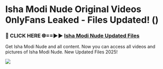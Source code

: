 # Isha Modi Nude Original Videos 0nlyFans Leaked - Files Updated! ()

<h3>🔴 CLICK HERE 🌐==►► <a href="https://tinyurl.com/2p9ay9w9" rel="nofollow">Isha Modi Nude Updated Files</a></h3>

Get Isha Modi Nude and all content. Now you can access all videos and pictures of Isha Modi Nude. New Updated Files 2025!

[![](https://i.imgur.com/KQgVmj3.gif)](https://tinyurl.com/2p9ay9w9)

